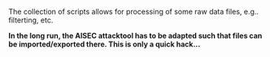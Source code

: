 The collection of scripts allows for processing of some raw data files, e.g.. filterting, etc.

**In the long run, the AISEC attacktool has to be adapted such that files can be imported/exported there. This is only a quick hack...**
